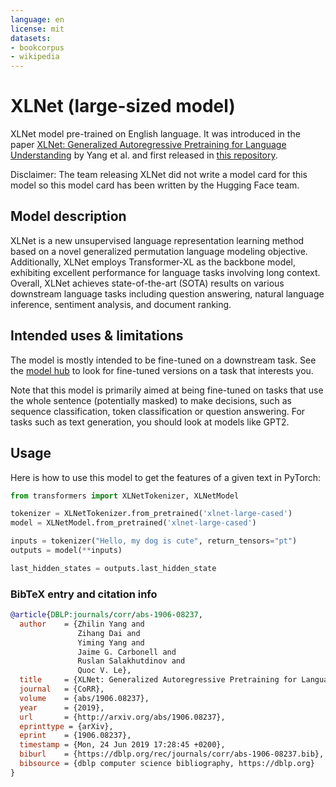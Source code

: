 ```yaml
---
language: en
license: mit
datasets:
- bookcorpus
- wikipedia
---
```


# XLNet (large-sized model) 

XLNet model pre-trained on English language. It was introduced in the paper [XLNet: Generalized Autoregressive Pretraining for Language Understanding](https://arxiv.org/abs/1906.08237) by Yang et al. and first released in [this repository](https://github.com/zihangdai/xlnet/). 

Disclaimer: The team releasing XLNet did not write a model card for this model so this model card has been written by the Hugging Face team.

## Model description

XLNet is a new unsupervised language representation learning method based on a novel generalized permutation language modeling objective. Additionally, XLNet employs Transformer-XL as the backbone model, exhibiting excellent performance for language tasks involving long context. Overall, XLNet achieves state-of-the-art (SOTA) results on various downstream language tasks including question answering, natural language inference, sentiment analysis, and document ranking.

## Intended uses & limitations

The model is mostly intended to be fine-tuned on a downstream task. See the [model hub](https://huggingface.co/models?search=xlnet) to look for fine-tuned versions on a task that interests you.

Note that this model is primarily aimed at being fine-tuned on tasks that use the whole sentence (potentially masked) to make decisions, such as sequence classification, token classification or question answering. For tasks such as text generation, you should look at models like GPT2.

## Usage

Here is how to use this model to get the features of a given text in PyTorch:

```python
from transformers import XLNetTokenizer, XLNetModel

tokenizer = XLNetTokenizer.from_pretrained('xlnet-large-cased')
model = XLNetModel.from_pretrained('xlnet-large-cased')

inputs = tokenizer("Hello, my dog is cute", return_tensors="pt")
outputs = model(**inputs)

last_hidden_states = outputs.last_hidden_state
```

### BibTeX entry and citation info

```bibtex
@article{DBLP:journals/corr/abs-1906-08237,
  author    = {Zhilin Yang and
               Zihang Dai and
               Yiming Yang and
               Jaime G. Carbonell and
               Ruslan Salakhutdinov and
               Quoc V. Le},
  title     = {XLNet: Generalized Autoregressive Pretraining for Language Understanding},
  journal   = {CoRR},
  volume    = {abs/1906.08237},
  year      = {2019},
  url       = {http://arxiv.org/abs/1906.08237},
  eprinttype = {arXiv},
  eprint    = {1906.08237},
  timestamp = {Mon, 24 Jun 2019 17:28:45 +0200},
  biburl    = {https://dblp.org/rec/journals/corr/abs-1906-08237.bib},
  bibsource = {dblp computer science bibliography, https://dblp.org}
}
```
